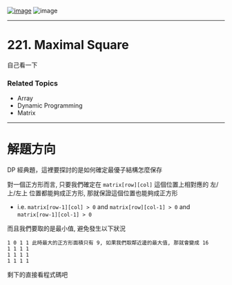 [![image](https://img.shields.io/badge/Leetcode-Link-blue?logo=leetcode)](https://leetcode.com/problems/maximal-square/description/)
![image](https://img.shields.io/badge/Difficulty-Medium-yellow)

---

# 221. Maximal Square

自己看一下

### Related Topics

- Array
- Dynamic Programming
- Matrix
  
---

# 解題方向

DP 經典題，這裡要探討的是如何確定最優子結構怎麼保存

對一個正方形而言, 只要我們確定在 `matrix[row][col]` 這個位置上相對應的 左/上/左上 位置都能夠成正方形, 那就保證這個位置也能夠成正方形
 - i.e. `matrix[row-1][col] > 0` and `matrix[row][col-1] > 0` and `matrix[row-1][col-1] > 0`

而且我們要取的是最小值, 避免發生以下狀況

```
1 0 1 1 此時最大的正方形面積只有 9, 如果我們取鄰近邊的最大值, 那就會變成 16
1 1 1 1 
1 1 1 1
1 1 1 1
```

剩下的直接看程式碼吧
